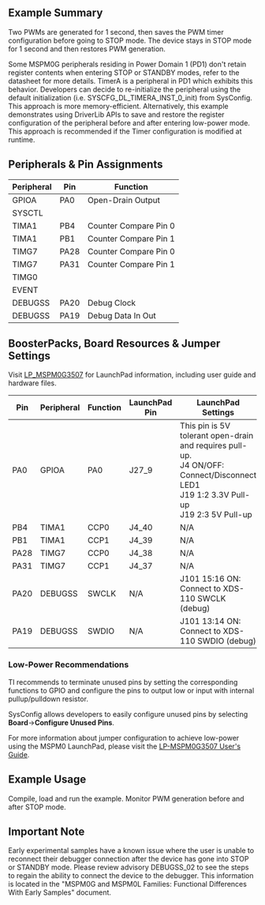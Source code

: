 
## Example Summary
Two PWMs are generated for 1 second, then saves the PWM timer configuration
before going to STOP mode. The device stays in STOP mode for 1 second and then
restores PWM generation.

Some MSPM0G peripherals residing in Power Domain 1 (PD1) don't retain register contents when
entering STOP or STANDBY modes, refer to the datasheet for more details.
TimerA is a peripheral in PD1 which exhibits this behavior.
Developers can decide to re-initialize the peripheral using the default
initialization (i.e. SYSCFG_DL_TIMERA_INST_0_init) from SysConfig. This approach
is more memory-efficient.
Alternatively, this example demonstrates using DriverLib APIs to save and
restore the register configuration of the peripheral before and after entering
low-power mode. This approach is recommended if the Timer configuration is
modified at runtime.

## Peripherals & Pin Assignments

| Peripheral | Pin | Function |
| --- | --- | --- |
| GPIOA | PA0 | Open-Drain Output |
| SYSCTL |  |  |
| TIMA1 | PB4 | Counter Compare Pin 0 |
| TIMA1 | PB1 | Counter Compare Pin 1 |
| TIMG7 | PA28 | Counter Compare Pin 0 |
| TIMG7 | PA31 | Counter Compare Pin 1 |
| TIMG0 |  |  |
| EVENT |  |  |
| DEBUGSS | PA20 | Debug Clock |
| DEBUGSS | PA19 | Debug Data In Out |

## BoosterPacks, Board Resources & Jumper Settings

Visit [LP_MSPM0G3507](https://www.ti.com/tool/LP-MSPM0G3507) for LaunchPad information, including user guide and hardware files.

| Pin | Peripheral | Function | LaunchPad Pin | LaunchPad Settings |
| --- | --- | --- | --- | --- |
| PA0 | GPIOA | PA0 | J27_9 | This pin is 5V tolerant open-drain and requires pull-up.<br>J4 ON/OFF: Connect/Disconnect LED1<br>J19 1:2 3.3V Pull-up<br>J19 2:3 5V Pull-up |
| PB4 | TIMA1 | CCP0 | J4_40 | N/A |
| PB1 | TIMA1 | CCP1 | J4_39 | N/A |
| PA28 | TIMG7 | CCP0 | J4_38 | N/A |
| PA31 | TIMG7 | CCP1 | J4_37 | N/A |
| PA20 | DEBUGSS | SWCLK | N/A | J101 15:16 ON: Connect to XDS-110 SWCLK (debug) |
| PA19 | DEBUGSS | SWDIO | N/A | J101 13:14 ON: Connect to XDS-110 SWDIO (debug) |

### Low-Power Recommendations
TI recommends to terminate unused pins by setting the corresponding functions to
GPIO and configure the pins to output low or input with internal
pullup/pulldown resistor.

SysConfig allows developers to easily configure unused pins by selecting **Board**→**Configure Unused Pins**.

For more information about jumper configuration to achieve low-power using the
MSPM0 LaunchPad, please visit the [LP-MSPM0G3507 User's Guide](https://www.ti.com/lit/slau846).

## Example Usage
Compile, load and run the example.
Monitor PWM generation before and after STOP mode.

## Important Note
Early experimental samples have a known issue where the user is unable to
reconnect their debugger connection after the device has gone into STOP or
STANDBY mode. Please review advisory DEBUGSS_02 to see the steps to regain
the ability to connect the device to the debugger. This information is located
in the "MSPM0G and MSPM0L Families: Functional Differences With Early Samples"
document.
